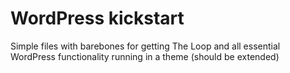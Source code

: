 WordPress kickstart
===================

Simple files with barebones for getting The Loop and all essential WordPress functionality running in a theme (should be extended)
